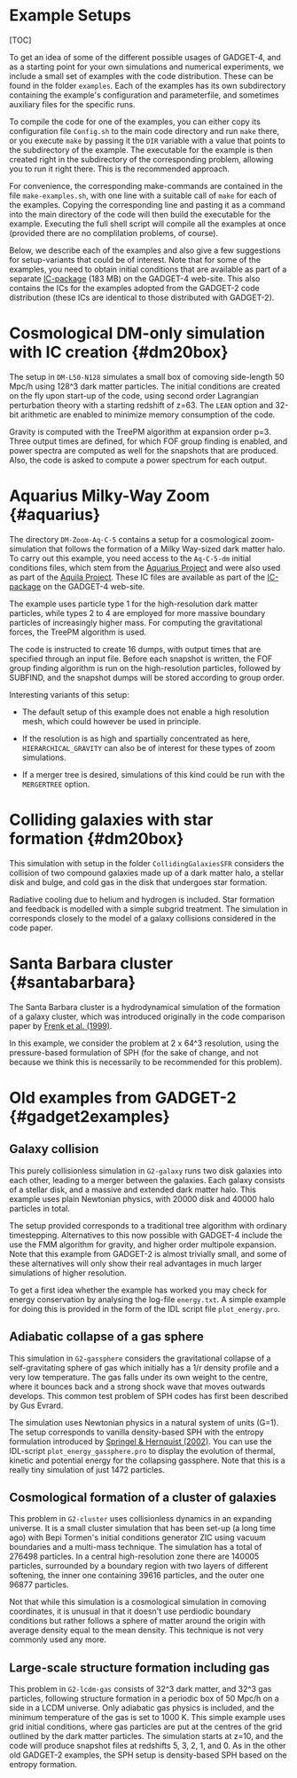 
Example Setups
==============

[TOC]

To get an idea of some of the different possible usages of GADGET-4,
and as a starting point for your own simulations and numerical
experiments, we include a small set of examples with the code
distribution. These can be found in the folder `examples`. Each of the
examples has its own subdirectory containing the example's
configuration and parameterfile, and sometimes auxiliary files for the
specific runs.

To compile the code for one of the examples, you can either copy its
configuration file `Config.sh` to the main code directory and run
`make` there, or you execute `make` by passing it the `DIR` variable
with a value that points to the subdirectory of the example. The
executable for the example is then created right in the subdirectory
of the corresponding problem, allowing you to run it right there. This
is the recommended approach.

For convenience, the corresponding make-commands are contained in the
file `make-examples.sh`, with one line with a suitable call of `make`
for each of the examples. Copying the corresponding line and pasting
it as a command into the main directory of the code will then build
the executable for the example. Executing the full shell script will
compile all the examples at once (provided there are no complilation
problems, of course).

Below, we describe each of the examples and also give a few
suggestions for setup-variants that could be of interest. Note that
for some of the examples, you need to obtain initial conditions that
are available as part of a separate
[IC-package](https://wwwmpa.mpa-garching.mpg.de/gadget4/example_ics.tar)
(183 MB) on the GADGET-4 web-site. This also contains the ICs for the
examples adopted from the GADGET-2 code distribution (these ICs are
identical to those distributed with GADGET-2).


Cosmological DM-only simulation with IC creation         {#dm20box}
================================================

The setup in `DM-L50-N128` simulates a small box of comoving
side-length 50 Mpc/h using 128^3 dark matter particles. The initial
conditions are created on the fly upon start-up of the code, using
second order Lagrangian perturbation theory with a starting redshift
of z=63. The `LEAN` option and 32-bit arithmetic are enabled to
minimize memory consumption of the code.

Gravity is computed with the TreePM algorithm at expansion order p=3.
Three output times are defined, for which FOF group finding is
enabled, and power spectra are computed as well for the snapshots that
are produced. Also, the code is asked to compute a power spectrum for
each output.


Aquarius Milky-Way Zoom                                  {#aquarius}
=======================

The directory `DM-Zoom-Aq-C-5` contains a setup for a cosmological
zoom-simulation that follows the formation of a Milky Way-sized dark
matter halo. To carry out this example, you need access to the
`Aq-C-5-dm` initial conditions files, which stem from the
[Aquarius Project](http://adsabs.harvard.edu/abs/2008MNRAS.391.1685S)
and were also used as part of the
[Aquila Project](https://ui.adsabs.harvard.edu/abs/2012MNRAS.423.1726S). 
These IC files are available as part of the 
[IC-package](https://wwwmpa.mpa-garching.mpg.de/gadget4/example_ics.tar)
on the GADGET-4 web-site.

The example uses particle type 1 for the high-resolution dark matter
particles, while types 2 to 4 are employed for more massive boundary
particles of increasingly higher mass. For computing the gravitational
forces, the TreePM algorithm is used.

The code is instructed to create 16 dumps, with output times that are
specified through an input file. Before each snapshot is written, the
FOF group finding algorithm is run on the high-resolution particles,
followed by SUBFIND, and the snapshot dumps will be stored according
to group order.

Interesting variants of this setup:

- The default setup of this example does not enable a high resolution
  mesh, which could however be used in principle.

- If the resolution is as high and spartially concentrated as here,
  `HIERARCHICAL_GRAVITY` can also be of interest for these types of
  zoom simulations.

- If a merger tree is desired, simulations of this kind could be run
  with the `MERGERTREE` option.


Colliding galaxies with star formation                    {#dm20box}
======================================

This simulation with setup in the folder `CollidingGalaxiesSFR`
considers the collision of two compound galaxies made up of a dark
matter halo, a stellar disk and bulge, and cold gas in the disk that
undergoes star formation.

Radiative cooling due to helium and hydrogen is included. Star
formation and feedback is modelled with a simple subgrid
treatment. The simulation in corresponds closely to the model of a
galaxy collisions considered in the code paper.


Santa Barbara cluster                                 {#santabarbara}
=====================

The Santa Barbara cluster is a hydrodynamical simulation of the
formation of a galaxy cluster, which was introduced originally in the
code comparison paper by
[Frenk et al. (1999)](https://ui.adsabs.harvard.edu/abs/1999ApJ...525..554F).

In this example, we consider the problem at 2 x 64^3 resolution, using
the pressure-based formulation of SPH (for the sake of change, and not
because we think this is necessarily to be recommended for this
problem).


Old examples from GADGET-2 {#gadget2examples}
==========================

Galaxy collision
----------------

This purely collisionless simulation in `G2-galaxy` runs two disk
galaxies into each other, leading to a merger between the galaxies.
Each galaxy consists of a stellar disk, and a massive and extended
dark matter halo. This example uses plain Newtonian physics, with
20000 disk and 40000 halo particles in total.

The setup provided corresponds to a traditional tree algorithm with
ordinary timestepping. Alternatives to this now possible with GADGET-4
include the use the FMM algorithm for gravity, and higher order
multipole expansion. Note that this example from GADGET-2 is almost
trivially small, and some of these alternatives will only show their
real advantages in much larger simulations of higher resolution.

To get a first idea whether the example has worked you may check for
energy conservation by analysing the log-file `energy.txt`. A simple
example for doing this is provided in the form of the IDL script file
`plot_energy.pro`.


Adiabatic collapse of a gas sphere
----------------------------------

This simulation in `G2-gassphere` considers the gravitational collapse
of a self-gravitating sphere of gas which initially has a 1/r density
profile and a very low temperature. The gas falls under its own weight
to the centre, where it bounces back and a strong shock wave that
moves outwards develops. This common test problem of SPH codes has
first been described by Gus Evrard.

The simulation uses Newtonian physics in a natural system of units
(G=1). The setup corresponds to vanilla density-based SPH with the
entropy formulation introduced by
[Springel & Hernquist (2002)](http://adsabs.harvard.edu/abs/2002MNRAS.333..649S).
You can use the IDL-script `plot_energy_gassphere.pro` to display the
evolution of thermal, kinetic and potential energy for the collapsing
gassphere. Note that this is a really tiny simulation of just 1472
particles.



Cosmological formation of a cluster of galaxies
-----------------------------------------------

This problem in `G2-cluster` uses collisionless dynamics in an
expanding universe. It is a small cluster simulation that has been
set-up (a long time ago) with Bepi Tormen's initial conditions
generator ZIC using vacuum boundaries and a multi-mass technique. The
simulation has a total of 276498 particles. In a central
high-resolution zone there are 140005 particles, surrounded by a
boundary region with two layers of different softening, the inner one
containing 39616 particles, and the outer one 96877 particles.

Not that while this simulation is a cosmological simulation in
comoving coordinates, it is unusual in that it doesn't use perdiodic
boundary conditions but rather follows a sphere of matter around the
origin with average density equal to the mean density. This technique
is not very commonly used any more.



Large-scale structure formation including gas
---------------------------------------------

This problem in `G2-lcdm-gas` consists of 32^3 dark matter, and 32^3
gas particles, following structure formation in a periodic box of 50
Mpc/h on a side in a LCDM universe.  Only adiabatic gas physics is
included, and the minimum temperature of the gas is set to 1000
K. This simple example uses grid initial conditions, where gas
particles are put at the centres of the grid outlined by the dark
matter particles. The simulation starts at z=10, and the code will
produce snapshot files at redshifts 5, 3, 2, 1, and 0.  As in the
other old GADGET-2 examples, the SPH setup is density-based SPH based
on the entropy formation.
